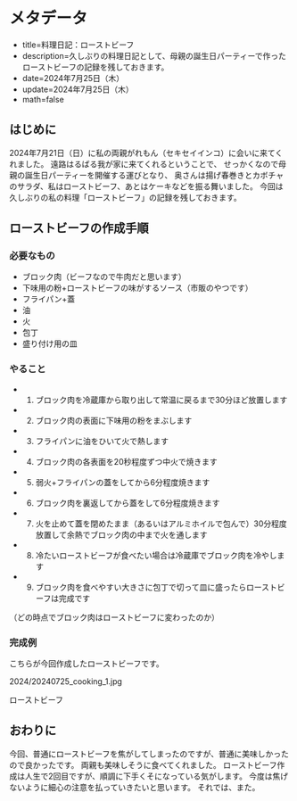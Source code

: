 # メタデータ
- title=料理日記：ローストビーフ
- description=久しぶりの料理日記として、母親の誕生日パーティーで作ったローストビーフの記録を残しておきます。
- date=2024年7月25日（木）
- update=2024年7月25日（木）
- math=false

## はじめに
2024年7月21日（日）に私の両親がれもん（セキセイインコ）に会いに来てくれました。
遠路はるばる我が家に来てくれるということで、
せっかくなので母親の誕生日パーティーを開催する運びとなり、
奥さんは揚げ春巻きとカボチャのサラダ、私はローストビーフ、あとはケーキなどを振る舞いました。
今回は久しぶりの私の料理「ローストビーフ」の記録を残しておきます。

## ローストビーフの作成手順

### 必要なもの
- ブロック肉（ビーフなので牛肉だと思います）
- 下味用の粉+ローストビーフの味がするソース（市販のやつです）
- フライパン+蓋
- 油
- 火
- 包丁
- 盛り付け用の皿

### やること
- 1. ブロック肉を冷蔵庫から取り出して常温に戻るまで30分ほど放置します
- 2. ブロック肉の表面に下味用の粉をまぶします
- 3. フライパンに油をひいて火で熱します
- 4. ブロック肉の各表面を20秒程度ずつ中火で焼きます
- 5. 弱火+フライパンの蓋をしてから6分程度焼きます
- 6. ブロック肉を裏返してから蓋をして6分程度焼きます
- 7. 火を止めて蓋を閉めたまま（あるいはアルミホイルで包んで）30分程度放置して余熱でブロック肉の中まで火を通します
- 8. 冷たいローストビーフが食べたい場合は冷蔵庫でブロック肉を冷やします
- 9. ブロック肉を食べやすい大きさに包丁で切って皿に盛ったらローストビーフは完成です

（どの時点でブロック肉はローストビーフに変わったのか）

### 完成例
こちらが今回作成したローストビーフです。

2024/20240725_cooking_1.jpg

ローストビーフ

## おわりに
今回、普通にローストビーフを焦がしてしまったのですが、普通に美味しかったので良かったです。
両親も美味しそうに食べてくれました。
ローストビーフ作成は人生で2回目ですが、順調に下手くそになっている気がします。
今度は焦げないように細心の注意を払っていきたいと思います。
それでは、また。
